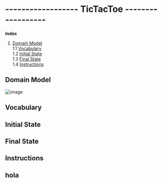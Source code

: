 # ------------------ TicTacToe ------------------ 

**Index**
1. [Domain Model](#Domain-Model)  
    1.1 [Vocabulary](#Vocabulary)  
    1.2 [Initial State](#Initial-State)  
    1.3 [Final State](#Final-State)  
    1.4 [Instructions](#Instructions)

## Domain Model

![image](https://user-images.githubusercontent.com/46433173/230939496-8e804e3a-cc87-4bba-8564-d0c559a5f98c.png)

## Vocabulary

## Initial State

## Final State

## Instructions

## hola
